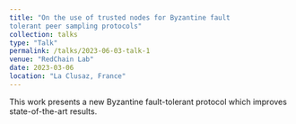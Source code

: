 ```yaml
---
title: "On the use of trusted nodes for Byzantine fault
tolerant peer sampling protocols"
collection: talks
type: "Talk"
permalink: /talks/2023-06-03-talk-1
venue: "RedChain Lab"
date: 2023-03-06
location: "La Clusaz, France"
---
```


This work presents a new Byzantine fault-tolerant protocol which improves state-of-the-art results. 